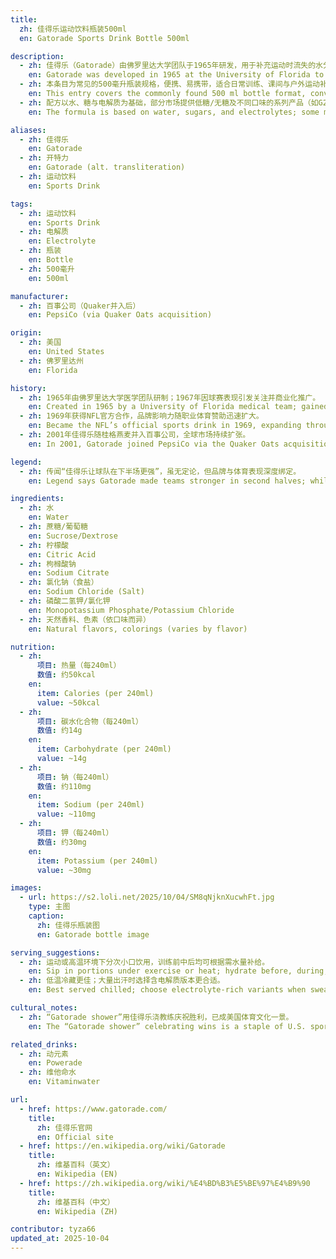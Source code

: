 ```yaml
---
title:
  zh: 佳得乐运动饮料瓶装500ml
  en: Gatorade Sports Drink Bottle 500ml

description:
  - zh: 佳得乐（Gatorade）由佛罗里达大学团队于1965年研发，用于补充运动时流失的水分与电解质，现为百事公司旗下全球畅销运动饮料品牌。
    en: Gatorade was developed in 1965 at the University of Florida to replenish fluids and electrolytes lost during exercise and is now a leading global sports drink owned by PepsiCo.
  - zh: 本条目为常见的500毫升瓶装规格，便携、易携带，适合日常训练、课间与户外运动补水。
    en: This entry covers the commonly found 500 ml bottle format, convenient for everyday training, school breaks, and outdoor hydration.
  - zh: 配方以水、糖与电解质为基础，部分市场提供低糖/无糖及不同口味的系列产品（如G2、Gatorlyte等）。
    en: The formula is based on water, sugars, and electrolytes; some markets offer low-sugar/no-sugar lines and variants such as G2 and Gatorlyte.

aliases:
  - zh: 佳得乐
    en: Gatorade
  - zh: 开特力
    en: Gatorade (alt. transliteration)
  - zh: 运动饮料
    en: Sports Drink

tags:
  - zh: 运动饮料
    en: Sports Drink
  - zh: 电解质
    en: Electrolyte
  - zh: 瓶装
    en: Bottle
  - zh: 500毫升
    en: 500ml

manufacturer:
  - zh: 百事公司（Quaker并入后）
    en: PepsiCo (via Quaker Oats acquisition)

origin:
  - zh: 美国
    en: United States
  - zh: 佛罗里达州
    en: Florida

history:
  - zh: 1965年由佛罗里达大学医学团队研制；1967年因球赛表现引发关注并商业化推广。
    en: Created in 1965 by a University of Florida medical team; gained attention in 1967 and was commercialized.
  - zh: 1969年获得NFL官方合作，品牌影响力随职业体育赞助迅速扩大。
    en: Became the NFL’s official sports drink in 1969, expanding through professional sports sponsorships.
  - zh: 2001年佳得乐随桂格燕麦并入百事公司，全球市场持续扩张。
    en: In 2001, Gatorade joined PepsiCo via the Quaker Oats acquisition and continued global expansion.

legend:
  - zh: 传闻“佳得乐让球队在下半场更强”，虽无定论，但品牌与体育表现深度绑定。
    en: Legend says Gatorade made teams stronger in second halves; while unproven, its identity ties deeply to performance.

ingredients:
  - zh: 水
    en: Water
  - zh: 蔗糖/葡萄糖
    en: Sucrose/Dextrose
  - zh: 柠檬酸
    en: Citric Acid
  - zh: 枸橼酸钠
    en: Sodium Citrate
  - zh: 氯化钠（食盐）
    en: Sodium Chloride (Salt)
  - zh: 磷酸二氢钾/氯化钾
    en: Monopotassium Phosphate/Potassium Chloride
  - zh: 天然香料、色素（依口味而异）
    en: Natural flavors, colorings (varies by flavor)

nutrition:
  - zh:
      项目: 热量（每240ml）
      数值: 约50kcal
    en:
      item: Calories (per 240ml)
      value: ~50kcal
  - zh:
      项目: 碳水化合物（每240ml）
      数值: 约14g
    en:
      item: Carbohydrate (per 240ml)
      value: ~14g
  - zh:
      项目: 钠（每240ml）
      数值: 约110mg
    en:
      item: Sodium (per 240ml)
      value: ~110mg
  - zh:
      项目: 钾（每240ml）
      数值: 约30mg
    en:
      item: Potassium (per 240ml)
      value: ~30mg

images:
  - url: https://s2.loli.net/2025/10/04/SM8qNjknXucwhFt.jpg
    type: 主图
    caption:
      zh: 佳得乐瓶装图
      en: Gatorade bottle image

serving_suggestions:
  - zh: 运动或高温环境下分次小口饮用，训练前中后均可根据需水量补给。
    en: Sip in portions under exercise or heat; hydrate before, during, and after workouts as needed.
  - zh: 低温冷藏更佳；大量出汗时选择含电解质版本更合适。
    en: Best served chilled; choose electrolyte-rich variants when sweating heavily.

cultural_notes:
  - zh: “Gatorade shower”用佳得乐浇教练庆祝胜利，已成美国体育文化一景。
    en: The “Gatorade shower” celebrating wins is a staple of U.S. sports culture.

related_drinks:
  - zh: 动元素
    en: Powerade
  - zh: 维他命水
    en: Vitaminwater

url:
  - href: https://www.gatorade.com/
    title:
      zh: 佳得乐官网
      en: Official site
  - href: https://en.wikipedia.org/wiki/Gatorade
    title:
      zh: 维基百科（英文）
      en: Wikipedia (EN)
  - href: https://zh.wikipedia.org/wiki/%E4%BD%B3%E5%BE%97%E4%B9%90
    title:
      zh: 维基百科（中文）
      en: Wikipedia (ZH)

contributor: tyza66
updated_at: 2025-10-04
---
```

